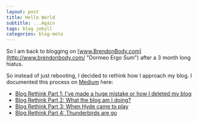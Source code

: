 ```yaml
---
layout: post
title: Hello World
subtitle: ...Again
tags: blog jekyll
categories: blog-meta
---
```



So I am back to blogging on [www.BrendonBody.com](http://www.brendonbody.com/ "Dormeo Ergo Sum") after a 3 month long hiatus. 

So instead of just rebooting, I decided to rethink how I approach my blog. I documented this process on [Medium](https://medium.com/) here:

- [Blog Rethink Part 1: I've made a huge mistake or how I deleted my blog](https://medium.com/@brendonbody/blog-rethink-part-1-i-ve-made-a-huge-mistake-or-how-i-deleted-my-blog-fe6d56fa6e1e "Blog Rethink Part 1")
- [Blog Rethink Part 2: What the blog am I doing?](https://medium.com/@brendonbody/blog-rethink-part-2-5086b15c6478 "Blog Rethink Part 2")
- [Blog Rethink Part 3: When Hyde came to play](https://medium.com/@brendonbody/blog-rethink-part-3-4b651f94d5f "Blog Rethink Part 3")
- [Blog Rethink Part 4: Thunderbirds are go](https://medium.com/@brendonbody/blog-rethink-part-4-c291e499fb06 "Blog Rethink Part 4")
